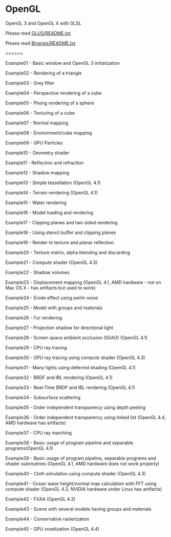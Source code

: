 OpenGL
======

OpenGL 3 and OpenGL 4 with GLSL

Please read [GLUS/README.txt](https://github.com/McNopper/OpenGL/blob/master/GLUS/README.txt)

Please read [Binaries/README.txt](https://github.com/McNopper/OpenGL/blob/master/Binaries/README.txt)

======

Example01 - Basic window and OpenGL 3 initialization
	
Example02 - Rendering of a triangle

Example03 - Grey filter
	
Example04 - Perspective rendering of a cube

Example05 - Phong rendering of a sphere
	
Example06 - Texturing of a cube

Example07 - Normal mapping

Example08 - Environment/cube mapping

Example09 - GPU Particles

Example10 - Geometry shader
	
Example11 - Reflection and refraction

Example12 - Shadow mapping

Example13 - Simple tessellation (OpenGL 4.1)

Example14 - Terrain rendering (OpenGL 4.1)

Example15 - Water rendering

Example16 - Model loading and rendering

Example17 - Clipping planes and two sided rendering

Example18 - Using stencil buffer and clipping planes

Example19 - Render to texture and planar reflection

Example20 - Texture matrix, alpha blending and discarding

Example21 - Compute shader (OpenGL 4.3)

Example22 - Shadow volumes

Example23 - Displacement mapping (OpenGL 4.1, AMD hardware - not on Mac OS X - has artifacts but used to work)

Example24 - Erode effect using perlin noise

Example25 - Model with groups and materials

Example26 - Fur rendering

Example27 - Projection shadow for directional light

Example28 - Screen space ambient occlusion (SSAO) (OpenGL 4.1)

Example29 - CPU ray tracing

Example30 - GPU ray tracing using compute shader (OpenGL 4.3)

Example31 - Many lights using deferred shading (OpenGL 4.1)

Example32 - BRDF and IBL rendering (OpenGL 4.1)

Example33 - Real-Time BRDF and IBL rendering (OpenGL 4.1)

Example34 - Subsurface scattering

Example35 - Order independent transparency using depth peeling

Example36 - Order independent transparency using linked list (OpenGL 4.4, AMD hardware has artifacts)

Example37 - CPU ray marching

Example38 - Basic usage of program pipeline and separable programs(OpenGL 4.1)

Example39 - Basic usage of program pipeline, separable programs and shader subroutines (OpenGL 4.1, AMD hardware does not work properly)

Example40 - Cloth simulation using compute shader (OpenGL 4.3)

Example41 - Ocean wave height/normal map calculation with FFT using compute shader (OpenGL 4.3, NVIDIA hardware under Linux has artifacts)

Example42 - FXAA (OpenGL 4.3)

Example43 - Scene with several models having groups and materials

Example44 - Conservative rasterization

Example45 - GPU voxelization (OpenGL 4.4)
